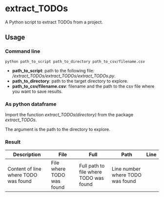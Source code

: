 # extract_TODOs
A Python script to extract TODOs from a project.


## Usage

### Command line

```
python path_to_script path_to_directory path_to_csv/filename.csv
```

- **path_to_script**: path to the following file: _/extract_TODOs/extract_TODOs/extract_TODOs.py_.
- **path_to_directory**: path to the target directory to explore.
- **path_to_csv/filename.csv**: filename and the path to the csv file where you want to save results.

### As python dataframe

Import the function _extract_TODOs(directory)_ from the package _extract_TODOs_.

The argument is the path to the directory to explore. 

### Result


Description	| File	| Full | Path	| Line
------------ | ------------- | ------------- | ------------- | -------------
Content of line where TODO was found | File where TODO was found | Full path to file where TODO was found | Line number where TODO was found
